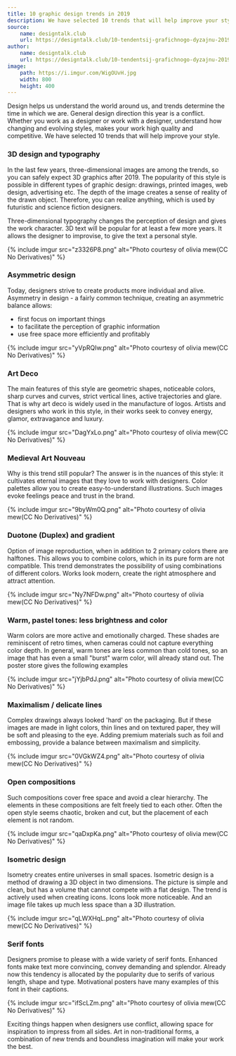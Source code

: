 ```yaml
---
title: 10 graphic design trends in 2019
description: We have selected 10 trends that will help improve your style
source:
    name: designtalk.club
    url: https://designtalk.club/10-tendentsij-grafichnogo-dyzajnu-2019/
author:
    name: designtalk.club
    url: https://designtalk.club/10-tendentsij-grafichnogo-dyzajnu-2019/
image:
    path: https://i.imgur.com/WigOUvH.jpg
    width: 800
    height: 400
---
```


Design helps us understand the world around us, and trends determine the time in which we are. General design direction
this year is a conflict. Whether you work as a designer or work with a designer, understand how
changing and evolving styles, makes your work high quality and competitive. We have selected 10 trends that
will help improve your style.

### 3D design and typography

In the last few years, three-dimensional images are among the trends, so you can safely expect 3D graphics after 2019.
The popularity of this style is possible in different types of graphic design: drawings, printed images, web design, advertising
etc. The depth of the image creates a sense of reality of the drawn object. Therefore, you can realize anything,
which is used by futuristic and science fiction designers.

Three-dimensional typography changes the perception of design and gives the work character. 3D text will be popular for
at least a few more years. It allows the designer to improvise, to give the text a personal style.

{% include imgur src="z3326P8.png" alt="Photo courtesy of olivia mew(CC No Derivatives)" %}

### Asymmetric design

Today, designers strive to create products more individual and alive. Asymmetry in design - a fairly common technique,
creating an asymmetric balance allows:
- first focus on important things
- to facilitate the perception of graphic information
- use free space more efficiently and profitably

{% include imgur src="yVpRQIw.png" alt="Photo courtesy of olivia mew(CC No Derivatives)" %}

### Art Deco

The main features of this style are geometric shapes, noticeable colors, sharp curves and curves, strict vertical lines,
active trajectories and glare. That is why art deco is widely used in the manufacture of logos. Artists and designers who
work in this style, in their works seek to convey energy, glamor, extravagance and luxury.

{% include imgur src="DagYxLo.png" alt="Photo courtesy of olivia mew(CC No Derivatives)" %}

### Medieval Art Nouveau

Why is this trend still popular? The answer is in the nuances of this style: it cultivates eternal images that they love to work with
designers. Color palettes allow you to create easy-to-understand illustrations. Such images evoke feelings
peace and trust in the brand.

{% include imgur src="9byWm0Q.png" alt="Photo courtesy of olivia mew(CC No Derivatives)" %}

### Duotone (Duplex) and gradient

Option of image reproduction, when in addition to 2 primary colors there are halftones. This allows you to combine colors,
which in its pure form are not compatible. This trend demonstrates the possibility of using combinations of different colors.
Works look modern, create the right atmosphere and attract attention.

{% include imgur src="Ny7NFDw.png" alt="Photo courtesy of olivia mew(CC No Derivatives)" %}

### Warm, pastel tones: less brightness and color

Warm colors are more active and emotionally charged. These shades are reminiscent of retro times, when cameras could not capture everything
color depth. In general, warm tones are less common than cold tones, so an image that has even a small "burst"
warm color, will already stand out. The poster store gives the following examples

{% include imgur src="jYjbPdJ.png" alt="Photo courtesy of olivia mew(CC No Derivatives)" %}

### Maximalism / delicate lines

Complex drawings always looked 'hard' on the packaging. But if these images are made in light colors, thin lines and
on textured paper, they will be soft and pleasing to the eye. Adding premium materials such as foil and embossing,
provide a balance between maximalism and simplicity.

{% include imgur src="0VGkWZ4.png" alt="Photo courtesy of olivia mew(CC No Derivatives)" %}

### Open compositions

Such compositions cover free space and avoid a clear hierarchy. The elements in these compositions are felt freely
tied to each other. Often the open style seems chaotic, broken and cut, but the placement of each
element is not random.

{% include imgur src="qaDxpKa.png" alt="Photo courtesy of olivia mew(CC No Derivatives)" %}

### Isometric design

Isometry creates entire universes in small spaces. Isometric design is a method of drawing a 3D object in two dimensions.
The picture is simple and clean, but has a volume that cannot compete with a flat design. The trend is actively used
when creating icons. Icons look more noticeable. And an image file takes up much less space than a 3D illustration.

{% include imgur src="qLWXHqL.png" alt="Photo courtesy of olivia mew(CC No Derivatives)" %}

### Serif fonts

Designers promise to please with a wide variety of serif fonts. Enhanced fonts make text more convincing,
convey demanding and splendor. Already now this tendency is allocated by the popularity due to serifs of various length,
shape and type. Motivational posters have many examples of this font in their captions.

{% include imgur src="ifScLZm.png" alt="Photo courtesy of olivia mew(CC No Derivatives)" %}

Exciting things happen when designers use conflict, allowing space for inspiration to impress from all sides.
Art in non-traditional forms, a combination of new trends and boundless imagination will make your work the best.
